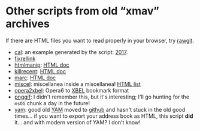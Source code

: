 Other scripts from old “xmav” archives
======================================

If there are HTML files you want to read properly in your browser, try
[rawgit](https://rawgit.com/).

- [cal](cal/): an example generated by the script:
  [2017](https://cdn.jsdelivr.net/gh/shintakezou/miscellanea@master/other_xmav/cal/2007.html).
- [fixrellink](fixrellink/)
- [htmlmanip](htmlmanip/):
  [HTML doc](https://cdn.jsdelivr.net/gh/shintakezou/miscellanea@master/other_xmav/htmlmanip/index.html)
- [killrecent](killrecent/):
  [HTML doc](https://cdn.jsdelivr.net/gh/shintakezou/miscellanea@master/other_xmav/killrecent/index.html)
- [marc](marc/): [HTML doc](https://cdn.jsdelivr.net/gh/shintakezou/miscellanea@master/other_xmav/marc/index.html)
- [miscel](miscel/): miscellanea inside a miscellanea!
  [HTML list](https://cdn.jsdelivr.net/gh/shintakezou/miscellanea@master/other_xmav/miscel/index.html)
- [opera2xbel](opera2xbel/): Opera6 to [XBEL](https://en.wikipedia.org/wiki/XBEL) bookmark format
- [pnggif](pnggif/): I didn't remember this, but it's interesting;
  I'll go hunting for the `msOG` chunk a day in the future!
- [yam](yam/): good old [YAM](https://yam.ch/) moved to
  [github](https://github.com/jens-maus/yam) and hasn't stuck in the
  old good times… if you want to export your address book as HTML,
  this script **did** it… and with modern version of YAM? I don't
  know!
